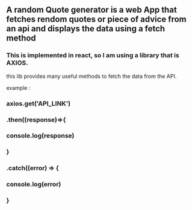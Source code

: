 
## A random Quote generator is a web App that fetches rendom quotes or piece of advice from an api and displays the data using a fetch method 


### This is implemented in react, so I am using a library that is AXIOS.
this lib provides many useful methods to fetch the data from the API.

example :
###     axios.get('API_LINK')
###        .then((response)=>{
###           console.log(response)
###         }
###        .catch((error) => {
###           console.log(error)
###         }
